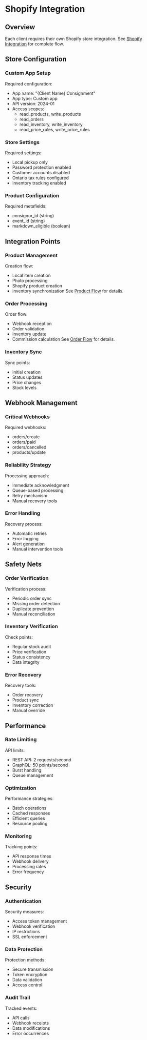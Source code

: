 # Shopify Integration

## Overview
Each client requires their own Shopify store integration. See [Shopify Integration](../../diagrams/shopify-integration-flow.mmd) for complete flow.

## Store Configuration

### Custom App Setup
Required configuration:
- App name: "{Client Name} Consignment"
- App type: Custom app
- API version: 2024-01
- Access scopes:
  * read_products, write_products
  * read_orders
  * read_inventory, write_inventory
  * read_price_rules, write_price_rules

### Store Settings
Required settings:
- Local pickup only
- Password protection enabled
- Customer accounts disabled
- Ontario tax rules configured
- Inventory tracking enabled

### Product Configuration
Required metafields:
- consignor_id (string)
- event_id (string)
- markdown_eligible (boolean)

## Integration Points

### Product Management
Creation flow:
- Local item creation
- Photo processing
- Shopify product creation
- Inventory synchronization
See [Product Flow](../../diagrams/shopify-product-flow.mmd) for details.

### Order Processing
Order flow:
- Webhook reception
- Order validation
- Inventory update
- Commission calculation
See [Order Flow](../../diagrams/shopify-order-flow.mmd) for details.

### Inventory Sync
Sync points:
- Initial creation
- Status updates
- Price changes
- Stock levels

## Webhook Management

### Critical Webhooks
Required webhooks:
- orders/create
- orders/paid
- orders/cancelled
- products/update

### Reliability Strategy
Processing approach:
- Immediate acknowledgment
- Queue-based processing
- Retry mechanism
- Manual recovery tools

### Error Handling
Recovery process:
- Automatic retries
- Error logging
- Alert generation
- Manual intervention tools

## Safety Nets

### Order Verification
Verification process:
- Periodic order sync
- Missing order detection
- Duplicate prevention
- Manual reconciliation

### Inventory Verification
Check points:
- Regular stock audit
- Price verification
- Status consistency
- Data integrity

### Error Recovery
Recovery tools:
- Order recovery
- Product sync
- Inventory correction
- Manual override

## Performance

### Rate Limiting
API limits:
- REST API: 2 requests/second
- GraphQL: 50 points/second
- Burst handling
- Queue management

### Optimization
Performance strategies:
- Batch operations
- Cached responses
- Efficient queries
- Resource pooling

### Monitoring
Tracking points:
- API response times
- Webhook delivery
- Processing rates
- Error frequency

## Security

### Authentication
Security measures:
- Access token management
- Webhook verification
- IP restrictions
- SSL enforcement

### Data Protection
Protection methods:
- Secure transmission
- Token encryption
- Data validation
- Access control

### Audit Trail
Tracked events:
- API calls
- Webhook receipts
- Data modifications
- Error occurrences
